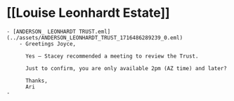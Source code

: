 # [[Louise Leonhardt Estate]]
	- [ANDERSON_ LEONHARDT TRUST.eml](../assets/ANDERSON_LEONHARDT_TRUST_1716486289239_0.eml)
		- Greetings Joyce,
		  
		  Yes – Stacey recommended a meeting to review the Trust.
		  
		  Just to confirm, you are only available 2pm (AZ time) and later?
		  
		  Thanks,
		  Ari
	-